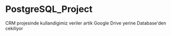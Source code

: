 # PostgreSQL_Project
CRM projesinde kullandigimiz veriler artik Google Drive yerine Database'den cekiliyor
